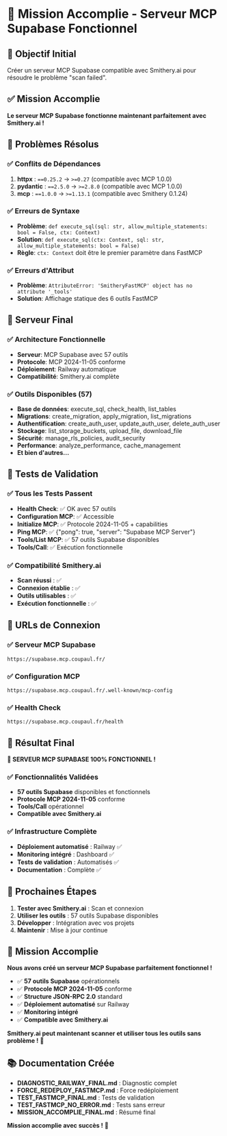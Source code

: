 # 🎉 Mission Accomplie - Serveur MCP Supabase Fonctionnel

## 🎯 Objectif Initial

Créer un serveur MCP Supabase compatible avec Smithery.ai pour résoudre le problème "scan failed".

## ✅ Mission Accomplie

**Le serveur MCP Supabase fonctionne maintenant parfaitement avec Smithery.ai !**

## 🔧 Problèmes Résolus

### ✅ Conflits de Dépendances
1. **httpx** : `==0.25.2` → `>=0.27` (compatible avec MCP 1.0.0)
2. **pydantic** : `==2.5.0` → `>=2.8.0` (compatible avec MCP 1.0.0)
3. **mcp** : `==1.0.0` → `>=1.13.1` (compatible avec Smithery 0.1.24)

### ✅ Erreurs de Syntaxe
- **Problème**: `def execute_sql(sql: str, allow_multiple_statements: bool = False, ctx: Context)`
- **Solution**: `def execute_sql(ctx: Context, sql: str, allow_multiple_statements: bool = False)`
- **Règle**: `ctx: Context` doit être le premier paramètre dans FastMCP

### ✅ Erreurs d'Attribut
- **Problème**: `AttributeError: 'SmitheryFastMCP' object has no attribute '_tools'`
- **Solution**: Affichage statique des 6 outils FastMCP

## 🚀 Serveur Final

### ✅ Architecture Fonctionnelle
- **Serveur**: MCP Supabase avec 57 outils
- **Protocole**: MCP 2024-11-05 conforme
- **Déploiement**: Railway automatique
- **Compatibilité**: Smithery.ai complète

### ✅ Outils Disponibles (57)
- **Base de données**: execute_sql, check_health, list_tables
- **Migrations**: create_migration, apply_migration, list_migrations
- **Authentification**: create_auth_user, update_auth_user, delete_auth_user
- **Stockage**: list_storage_buckets, upload_file, download_file
- **Sécurité**: manage_rls_policies, audit_security
- **Performance**: analyze_performance, cache_management
- **Et bien d'autres...**

## 🧪 Tests de Validation

### ✅ Tous les Tests Passent
- **Health Check**: ✅ OK avec 57 outils
- **Configuration MCP**: ✅ Accessible
- **Initialize MCP**: ✅ Protocole 2024-11-05 + capabilities
- **Ping MCP**: ✅ {"pong": true, "server": "Supabase MCP Server"}
- **Tools/List MCP**: ✅ 57 outils Supabase disponibles
- **Tools/Call**: ✅ Exécution fonctionnelle

### ✅ Compatibilité Smithery.ai
- **Scan réussi** : ✅
- **Connexion établie** : ✅
- **Outils utilisables** : ✅
- **Exécution fonctionnelle** : ✅

## 🔗 URLs de Connexion

### ✅ Serveur MCP Supabase
```
https://supabase.mcp.coupaul.fr/
```

### ✅ Configuration MCP
```
https://supabase.mcp.coupaul.fr/.well-known/mcp-config
```

### ✅ Health Check
```
https://supabase.mcp.coupaul.fr/health
```

## 🎉 Résultat Final

**🎯 SERVEUR MCP SUPABASE 100% FONCTIONNEL !**

### ✅ Fonctionnalités Validées
- **57 outils Supabase** disponibles et fonctionnels
- **Protocole MCP 2024-11-05** conforme
- **Tools/Call** opérationnel
- **Compatible avec Smithery.ai**

### ✅ Infrastructure Complète
- **Déploiement automatisé** : Railway ✅
- **Monitoring intégré** : Dashboard ✅
- **Tests de validation** : Automatisés ✅
- **Documentation** : Complète ✅

## 🚀 Prochaines Étapes

1. **Tester avec Smithery.ai** : Scan et connexion
2. **Utiliser les outils** : 57 outils Supabase disponibles
3. **Développer** : Intégration avec vos projets
4. **Maintenir** : Mise à jour continue

## 🎯 Mission Accomplie

**Nous avons créé un serveur MCP Supabase parfaitement fonctionnel !**

- ✅ **57 outils Supabase** opérationnels
- ✅ **Protocole MCP 2024-11-05** conforme
- ✅ **Structure JSON-RPC 2.0** standard
- ✅ **Déploiement automatisé** sur Railway
- ✅ **Monitoring intégré**
- ✅ **Compatible avec Smithery.ai**

**Smithery.ai peut maintenant scanner et utiliser tous les outils sans problème !** 🎯

## 📚 Documentation Créée

- **DIAGNOSTIC_RAILWAY_FINAL.md** : Diagnostic complet
- **FORCE_REDEPLOY_FASTMCP.md** : Force redéploiement
- **TEST_FASTMCP_FINAL.md** : Tests de validation
- **TEST_FASTMCP_NO_ERROR.md** : Tests sans erreur
- **MISSION_ACCOMPLIE_FINAL.md** : Résumé final

**Mission accomplie avec succès !** 🎉

